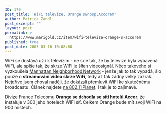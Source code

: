 ```yaml
---
ID: 170
post_title: 'WiFi televize, Orange s&nbsp;Accorem'
author: Patrick Zandl
post_excerpt: ""
layout: post
permalink: >
  https://www.marigold.cz/item/wifi-televize-orange-s-accorem
published: true
post_date: 2003-03-16 10:08:00
---
```

<P>WiFi se dostává už i k televizím - ne sice tak, že by televize byla vybavená WiFi, ale spíše tak, že skrze WiFi je šířen videosignál. Něco takového si vyzkoušela <A href="http://www.mnn.org/">Manhattan Neighborhood Network</A> - jenže jak to tak vypadá, šlo pouze o <STRONG>streamování videa skrze WiFi</STRONG>, tedy až tak žádný velký zázrak. Nejdříve jsem choval naději, že dokázali přemluvit WiFi ke skutečnému broadcastu. Článek najdete <A href="http://www.80211-planet.com/columns/article.php/2109911" target=_blank>na 802.11 Planet</A>. I tak je to zajímavé. </P>
<P>Divize France Telecomu <STRONG>Orange se dohodla se sítí hotelů Accor</STRONG>, že instaluje v 300 jeho hotelech WiFi síť. Celkem Orange bude mít svoji WiFi na 900 místech. </P>
<P>&#160;</P>